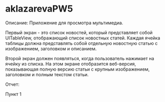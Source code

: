 # aklazarevaPW5

Описание:
Приложение для просмотра мультимедиа. 

Первый экран - это список новостей, который представляет собой UITableView, отображающий список новостных статей. 
Каждая ячейка таблицы должна представлять собой отдельную новостную статью с изображением, заголовком и описанием. 

Второй экран должен появляться, когда пользователь нажимает на ячейку из списка. 
На этом экране отобразится веб-версия, показывающая полную версию статьи с крупным изображением, заголовком и полным текстом статьи.

Отчет:

Пункт 1 
